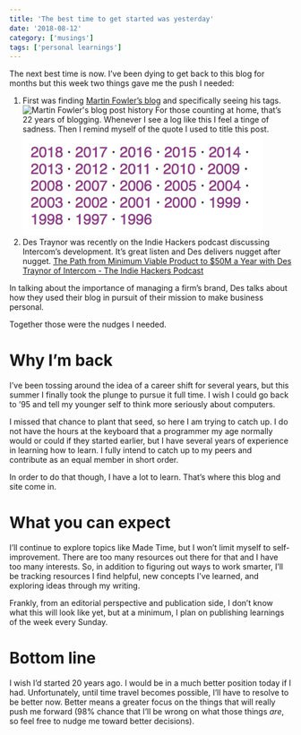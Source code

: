 ```yaml
---
title: 'The best time to get started was yesterday'
date: '2018-08-12'
category: ['musings']
tags: ['personal learnings']
---
```


The next best time is now. I’ve been dying to get back to this blog for months but this week two things gave me the push I needed:

1. First was finding [Martin Fowler’s blog](https://martinfowler.com/) and specifically seeing his tags. ![Martin Fowler's blog post history](/wp-content/uploads/2018/08/Screen-Shot-2018-08-12-at-3.28.54-PM.png) For those counting at home, that’s 22 years of blogging. Whenever I see a log like this I feel a tinge of sadness. Then I remind myself of the quote I used to title this post.
   ![](./history.png)
2. Des Traynor was recently on the Indie Hackers podcast discussing Intercom’s development. It’s great listen and Des delivers nugget after nugget. [The Path from Minimum Viable Product to \$50M a Year with Des Traynor of Intercom - The Indie Hackers Podcast](https://www.indiehackers.com/podcast/064-des-traynor-of-intercom)

In talking about the importance of managing a firm’s brand, Des talks about how they used their blog in pursuit of their mission to make business personal.

Together those were the nudges I needed.

# Why I’m back

I’ve been tossing around the idea of a career shift for several years, but this summer I finally took the plunge to pursue it full time. I wish I could go back to ’95 and tell my younger self to think more seriously about computers.

I missed that chance to plant that seed, so here I am trying to catch up. I do not have the hours at the keyboard that a programmer my age normally would or could if they started earlier, but I have several years of experience in learning how to learn. I fully intend to catch up to my peers and contribute as an equal member in short order.

In order to do that though, I have a lot to learn. That’s where this blog and site come in.

# What you can expect

I’ll continue to explore topics like Made Time, but I won’t limit myself to self-improvement. There are too many resources out there for that and I have too many interests. So, in addition to figuring out ways to work smarter, I’ll be tracking resources I find helpful, new concepts I’ve learned, and exploring ideas through my writing.

Frankly, from an editorial perspective and publication side, I don’t know what this will look like yet, but at a minimum, I plan on publishing learnings of the week every Sunday.

# Bottom line

I wish I’d started 20 years ago. I would be in a much better position today if I had. Unfortunately, until time travel becomes possible, I’ll have to resolve to be better now. Better means a greater focus on the things that will really push me forward (98% chance that I’ll be wrong on what those things _are_, so feel free to nudge me toward better decisions).

